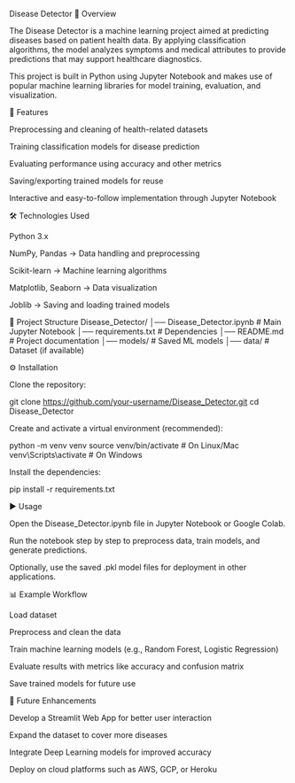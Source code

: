 Disease Detector
📌 Overview

The Disease Detector is a machine learning project aimed at predicting diseases based on patient health data. By applying classification algorithms, the model analyzes symptoms and medical attributes to provide predictions that may support healthcare diagnostics.

This project is built in Python using Jupyter Notebook and makes use of popular machine learning libraries for model training, evaluation, and visualization.

🚀 Features

Preprocessing and cleaning of health-related datasets

Training classification models for disease prediction

Evaluating performance using accuracy and other metrics

Saving/exporting trained models for reuse

Interactive and easy-to-follow implementation through Jupyter Notebook

🛠️ Technologies Used

Python 3.x

NumPy, Pandas → Data handling and preprocessing

Scikit-learn → Machine learning algorithms

Matplotlib, Seaborn → Data visualization

Joblib → Saving and loading trained models

📂 Project Structure
Disease_Detector/
│── Disease_Detector.ipynb   # Main Jupyter Notebook
│── requirements.txt         # Dependencies
│── README.md                # Project documentation
│── models/                  # Saved ML models
│── data/                    # Dataset (if available)

⚙️ Installation

Clone the repository:

git clone https://github.com/your-username/Disease_Detector.git
cd Disease_Detector


Create and activate a virtual environment (recommended):

python -m venv venv
source venv/bin/activate   # On Linux/Mac
venv\Scripts\activate      # On Windows


Install the dependencies:

pip install -r requirements.txt

▶️ Usage

Open the Disease_Detector.ipynb file in Jupyter Notebook or Google Colab.

Run the notebook step by step to preprocess data, train models, and generate predictions.

Optionally, use the saved .pkl model files for deployment in other applications.

📊 Example Workflow

Load dataset

Preprocess and clean the data

Train machine learning models (e.g., Random Forest, Logistic Regression)

Evaluate results with metrics like accuracy and confusion matrix

Save trained models for future use

🔮 Future Enhancements

Develop a Streamlit Web App for better user interaction

Expand the dataset to cover more diseases

Integrate Deep Learning models for improved accuracy

Deploy on cloud platforms such as AWS, GCP, or Heroku
